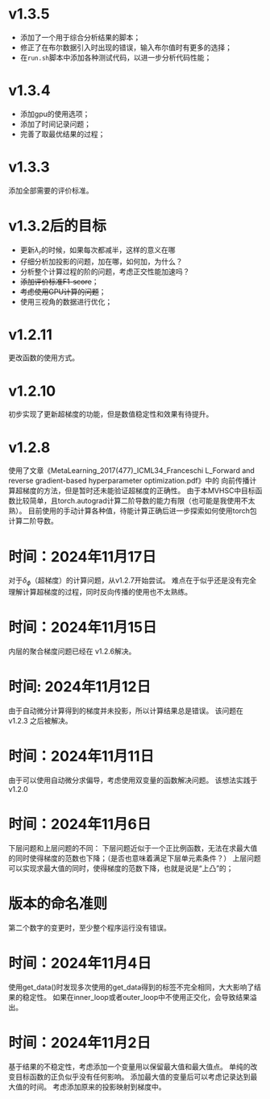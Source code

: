 # v1.3.5
- 添加了一个用于综合分析结果的脚本；
- 修正了在布尔数据引入时出现的错误，输入布尔值时有更多的选择；
- 在`run.sh`脚本中添加各种测试代码，以进一步分析代码性能；

# v1.3.4
- 添加gpu的使用选项；
- 添加了时间记录问题；
- 完善了取最优结果的过程；

# v1.3.3
添加全部需要的评价标准。

# v1.3.2后的目标
- 更新$\lambda_r$的时候，如果每次都减半，这样的意义在哪
- 仔细分析加投影的问题，加在哪，如何加，为什么？
- 分析整个计算过程的阶的问题，考虑正交性能加速吗？
- ~~添加评价标准F1-score~~；
- ~~考虑使用GPU计算的问题~~；
- 使用三视角的数据进行优化；

# v1.2.11
更改函数的使用方式。

# v1.2.10
初步实现了更新超梯度的功能，但是数值稳定性和效果有待提升。

# v1.2.8
使用了文章《MetaLearning_2017(477)_ICML34_Franceschi L_Forward and reverse gradient-based hyperparameter optimization.pdf》中的
向前传播计算超梯度的方法，但是暂时还未能验证超梯度的正确性。
由于本MVHSC中目标函数比较简单，且torch.autograd计算二阶导数的能力有限（也可能是我使用不太熟）。
目前使用的手动计算各种值，待能计算正确后进一步探索如何使用torch包计算二阶导数。

# 时间：2024年11月17日
对于$\delta_\phi$（超梯度）的计算问题，从v1.2.7开始尝试。
难点在于似乎还是没有完全理解计算超梯度的过程，同时反向传播的使用也不太熟练。

# 时间：2024年11月15日
内层的聚合梯度问题已经在 v1.2.6解决。

# 时间: 2024年11月12日
由于自动微分计算得到的梯度并未投影，所以计算结果总是错误。
该问题在 v1.2.3 之后被解决。

# 时间：2024年11月11日
由于可以使用自动微分求偏导，考虑使用双变量的函数解决问题。
该想法实践于 v1.2.0

# 时间：2024年11月6日
下层问题和上层问题的不同：
下层问题近似于一个正比例函数，无法在求最大值的同时使得梯度的范数也下降；（是否也意味着满足下层单元素条件？）
上层问题可以实现求最大值的同时，使得梯度的范数下降，也就是说是“上凸”的；

# 版本的命名准则
第二个数字的变更时，至少整个程序运行没有错误。

# 时间：2024年11月4日
使用get_data()时发现多次使用的get_data得到的标签不完全相同，大大影响了结果的稳定性。
如果在inner_loop或者outer_loop中不使用正交化，会导致结果溢出。

# 时间：2024年11月2日
基于结果的不稳定性，考虑添加一个变量用以保留最大值和最大值点。
单纯的改变目标函数的正负似乎没有任何影响。
添加最大值的变量后可以考虑记录达到最大值的时间。
考虑添加原来的投影映射到梯度中。








